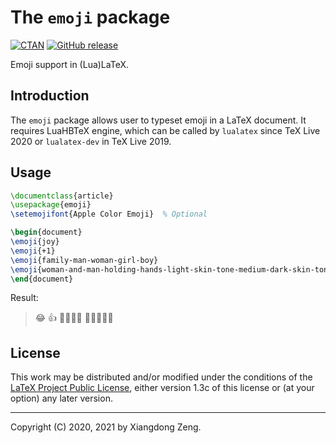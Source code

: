 # The `emoji` package

[![CTAN](https://img.shields.io/ctan/v/emoji.svg)](https://www.ctan.org/pkg/emoji)
[![GitHub release](https://img.shields.io/github/release/stone-zeng/latex-emoji/all.svg)](https://github.com/stone-zeng/latex-emoji/releases/latest)

Emoji support in (Lua)LaTeX.

## Introduction

The `emoji` package allows user to typeset emoji in a LaTeX document. It requires LuaHBTeX engine,
which can be called by `lualatex` since TeX Live 2020 or `lualatex-dev` in TeX Live 2019.

## Usage

```tex
\documentclass{article}
\usepackage{emoji}
\setemojifont{Apple Color Emoji}  % Optional

\begin{document}
\emoji{joy}
\emoji{+1}
\emoji{family-man-woman-girl-boy}
\emoji{woman-and-man-holding-hands-light-skin-tone-medium-dark-skin-tone}
\end{document}
```

Result:

> &#x1F602; &#x1F44D; &#x1F468;&#x200D;&#x1F469;&#x200D;&#x1F467;&#x200D;&#x1F466; &#x1F469;&#x1F3FB;&#x200D;&#x1F91D;&#x200D;&#x1F468;&#x1F3FE;

## License

This work may be distributed and/or modified under the conditions of the [LaTeX Project Public License](http://www.latex-project.org/lppl.txt), either version 1.3c of this license or (at your option) any later version.

-----

Copyright (C) 2020, 2021 by Xiangdong Zeng.
